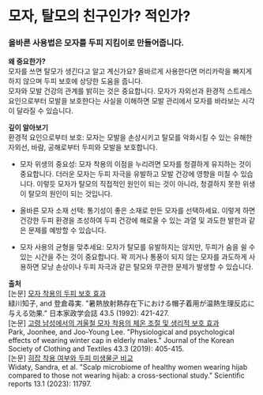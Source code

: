 # 모자, 탈모의 친구인가? 적인가?  

### 올바른 사용법은 모자를 두피 지킴이로 만들어줍니다.  
  
**왜 중요한가?**  
모자를 쓰면 탈모가 생긴다고 알고 계신가요? 올바르게 사용한다면 머리카락을 빠지게 하지 않으며 두피 보호에 상당한 도움을 줍니다.  
모자와 모발 건강의 관계를 밝히는 것은 중요합니다. 모자가 자외선과 환경적 스트레스 요인으로부터 모발을 보호한다는 사실을 이해하면 모발 관리에서 모자를 바라보는 시각이 달라질 수 있습니다.  
  
**깊이 알아보기**  
 환경적 요인으로부터 보호: 모자는 모발을 손상시키고 탈모를 악화시킬 수 있는 유해한 자외선, 바람, 공해로부터 두피와 모발을 보호합니다.  
  
 - 모자 위생의 중요성: 모자 착용의 이점을 누리려면 모자를 청결하게 유지하는 것이 중요합니다. 더러운 모자는 두피 자극을 유발하고 모발 건강에 영향을 미칠 수 있습니다. 이렇듯 모자가 탈모의 직접적인 원인이 되는 것이 아니라, 청결하지 못한 위생이 탈모의 원인이 되는 것입니다.  
  
 - 올바른 모자 소재 선택: 통기성이 좋은 소재로 만든 모자를 선택하세요. 이렇게 하면 건강한 두피 환경을 조성하여 두피 건강에 해로울 수 있는 과열 및 과도한 발한과 같은 문제를 예방할 수 있습니다.  
  
 - 모자 사용의 균형을 맞추세요: 모자가 탈모를 유발하지는 않지만, 두피가 숨을 쉴 수 있는 시간을 주는 것이 중요합니다. 꽉 끼거나 통풍이 되지 않는 모자를 과도하게 사용하면 모낭 손상이나 두피 자극과 같은 탈모와 무관한 문제가 발생할 수 있습니다.
 
**출처**      
[논문] [모자 착용의 두피 보호 효과](/m04/m0407/m040711)    
緑川知子, and 登倉尋実. "暑熱放射熱存在下における帽子着用が温熱生理反応に与える効果." 日本家政学会誌 43.5 (1992): 421-427.     
[논문] [고령 남성에서의 겨울철 모자 착용의 체온 조절 및 생리적 보호 효과](/m04/m0407/m0407245)      
Park, Joonhee, and Joo-Young Lee. "Physiological and psychological effects of wearing winter cap in elderly males." Journal of the Korean Society of Clothing and Textiles 43.3 (2019): 405-415.       
[논문] [히잡 착용 여부와 두피 미생물군 비교](/m04/m0407/m0407256)      
Widaty, Sandra, et al. "Scalp microbiome of healthy women wearing hijab compared to those not wearing hijab: a cross-sectional study." Scientific reports 13.1 (2023): 11797.

<!--stackedit_data:
eyJoaXN0b3J5IjpbNDQxNzUxMDY0LC05MjgyMzIxMDMsLTE0OD
Y0MjI4MDBdfQ==
-->